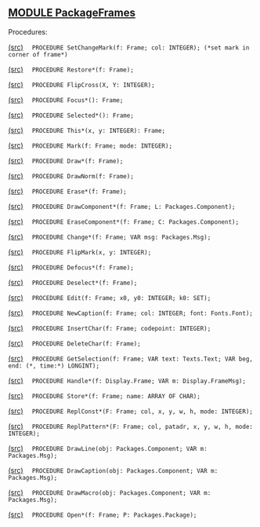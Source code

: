 
## [MODULE PackageFrames](https://github.com/io-core/Mod/blob/main/PackageFrames.Mod)

Procedures:


[(src)](https://github.com/io-core/Mod/blob/main/PackageFrames.Mod#L75) `  PROCEDURE SetChangeMark(f: Frame; col: INTEGER); (*set mark in corner of frame*)`

[(src)](https://github.com/io-core/Mod/blob/main/PackageFrames.Mod#L84) `  PROCEDURE Restore*(f: Frame);`

[(src)](https://github.com/io-core/Mod/blob/main/PackageFrames.Mod#L101) `  PROCEDURE FlipCross(X, Y: INTEGER);`

[(src)](https://github.com/io-core/Mod/blob/main/PackageFrames.Mod#L112) `  PROCEDURE Focus*(): Frame;`

[(src)](https://github.com/io-core/Mod/blob/main/PackageFrames.Mod#L117) `  PROCEDURE Selected*(): Frame;`

[(src)](https://github.com/io-core/Mod/blob/main/PackageFrames.Mod#L122) `  PROCEDURE This*(x, y: INTEGER): Frame;`

[(src)](https://github.com/io-core/Mod/blob/main/PackageFrames.Mod#L127) `  PROCEDURE Mark(f: Frame; mode: INTEGER);`

[(src)](https://github.com/io-core/Mod/blob/main/PackageFrames.Mod#L132) `  PROCEDURE Draw*(f: Frame);`

[(src)](https://github.com/io-core/Mod/blob/main/PackageFrames.Mod#L137) `  PROCEDURE DrawNorm(f: Frame);`

[(src)](https://github.com/io-core/Mod/blob/main/PackageFrames.Mod#L142) `  PROCEDURE Erase*(f: Frame);`

[(src)](https://github.com/io-core/Mod/blob/main/PackageFrames.Mod#L147) `  PROCEDURE DrawComponent*(f: Frame; L: Packages.Component);`

[(src)](https://github.com/io-core/Mod/blob/main/PackageFrames.Mod#L152) `  PROCEDURE EraseComponent*(f: Frame; C: Packages.Component);`

[(src)](https://github.com/io-core/Mod/blob/main/PackageFrames.Mod#L157) `  PROCEDURE Change*(f: Frame; VAR msg: Packages.Msg);`

[(src)](https://github.com/io-core/Mod/blob/main/PackageFrames.Mod#L162) `  PROCEDURE FlipMark(x, y: INTEGER);`

[(src)](https://github.com/io-core/Mod/blob/main/PackageFrames.Mod#L168) `  PROCEDURE Defocus*(f: Frame);`

[(src)](https://github.com/io-core/Mod/blob/main/PackageFrames.Mod#L178) `  PROCEDURE Deselect*(f: Frame);`

[(src)](https://github.com/io-core/Mod/blob/main/PackageFrames.Mod#L187) `  PROCEDURE Edit(f: Frame; x0, y0: INTEGER; k0: SET);`

[(src)](https://github.com/io-core/Mod/blob/main/PackageFrames.Mod#L282) `  PROCEDURE NewCaption(f: Frame; col: INTEGER; font: Fonts.Font);`

[(src)](https://github.com/io-core/Mod/blob/main/PackageFrames.Mod#L290) `  PROCEDURE InsertChar(f: Frame; codepoint: INTEGER);`

[(src)](https://github.com/io-core/Mod/blob/main/PackageFrames.Mod#L300) `  PROCEDURE DeleteChar(f: Frame);`

[(src)](https://github.com/io-core/Mod/blob/main/PackageFrames.Mod#L321) `  PROCEDURE GetSelection(f: Frame; VAR text: Texts.Text; VAR beg, end: (*, time:*) LONGINT);`

[(src)](https://github.com/io-core/Mod/blob/main/PackageFrames.Mod#L331) `  PROCEDURE Handle*(f: Display.Frame; VAR m: Display.FrameMsg);`

[(src)](https://github.com/io-core/Mod/blob/main/PackageFrames.Mod#L391) `  PROCEDURE Store*(f: Frame; name: ARRAY OF CHAR);`

[(src)](https://github.com/io-core/Mod/blob/main/PackageFrames.Mod#L397) `  PROCEDURE ReplConst*(F: Frame; col, x, y, w, h, mode: INTEGER);`

[(src)](https://github.com/io-core/Mod/blob/main/PackageFrames.Mod#L406) `  PROCEDURE ReplPattern*(F: Frame; col, patadr, x, y, w, h, mode: INTEGER);`

[(src)](https://github.com/io-core/Mod/blob/main/PackageFrames.Mod#L415) `  PROCEDURE DrawLine(obj: Packages.Component; VAR m: Packages.Msg);`

[(src)](https://github.com/io-core/Mod/blob/main/PackageFrames.Mod#L437) `  PROCEDURE DrawCaption(obj: Packages.Component; VAR m: Packages.Msg);`

[(src)](https://github.com/io-core/Mod/blob/main/PackageFrames.Mod#L469) `  PROCEDURE DrawMacro(obj: Packages.Component; VAR m: Packages.Msg);`

[(src)](https://github.com/io-core/Mod/blob/main/PackageFrames.Mod#L492) `  PROCEDURE Open*(f: Frame; P: Packages.Package);`
